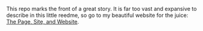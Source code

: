 This repo marks the front of a great story. It is far too vast and expansive to describe in this little reedme, so go to my beautiful website for the juice: [The Page, Site, and Website](https://untrogen999.github.io/the-page-repo/).
